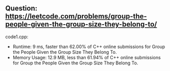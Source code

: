 ## Question: https://leetcode.com/problems/group-the-people-given-the-group-size-they-belong-to/

code1.cpp:
* Runtime: 9 ms, faster than 62.00% of C++ online submissions for Group the People Given the Group Size They Belong To.
* Memory Usage: 12.9 MB, less than 61.94% of C++ online submissions for Group the People Given the Group Size They Belong To.
